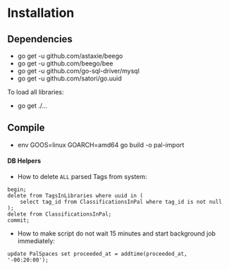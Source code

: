 # Installation

## Dependencies

* go get -u github.com/astaxie/beego
* go get -u github.com/beego/bee
* go get -u github.com/go-sql-driver/mysql
* go get -u github.com/satori/go.uuid

To load all libraries:

* go get ./...

## Compile

* env GOOS=linux GOARCH=amd64 go build -o pal-import

#### DB Helpers

* How to delete `ALL` parsed Tags from system:

```
begin;
delete from TagsInLibraries where uuid in (
    select tag_id from ClassificationsInPal where tag_id is not null
);
delete from ClassificationsInPal;
commit;
```

* How to make script do not wait 15 minutes and start background job immediately:

```
update PalSpaces set proceeded_at = addtime(proceeded_at, '-00:20:00');
```